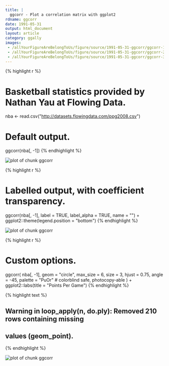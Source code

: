 ```yaml
---
title: |
  ggcorr - Plot a correlation matrix with ggplot2
rdname: ggcorr
date: 1991-05-31
output: html_document
layout: article
category: ggally
images:
 - /allYourFigureAreBelongToUs/figure/source/1991-05-31-ggcorr/ggcorr-1.png
 - /allYourFigureAreBelongToUs/figure/source/1991-05-31-ggcorr/ggcorr-2.png
 - /allYourFigureAreBelongToUs/figure/source/1991-05-31-ggcorr/ggcorr-3.png
---
```





{% highlight r %}
# Basketball statistics provided by Nathan Yau at Flowing Data.
nba <- read.csv("http://datasets.flowingdata.com/ppg2008.csv")
# Default output.
ggcorr(nba[, -1])
{% endhighlight %}

![plot of chunk ggcorr](/allYourFigureAreBelongToUs/figure/source/1991-05-31-ggcorr/ggcorr-1.png) 

{% highlight r %}
# Labelled output, with coefficient transparency.
ggcorr(nba[, -1],
       label = TRUE,
       label_alpha = TRUE,
       name = "") +
  ggplot2::theme(legend.position = "bottom")
{% endhighlight %}

![plot of chunk ggcorr](/allYourFigureAreBelongToUs/figure/source/1991-05-31-ggcorr/ggcorr-2.png) 

{% highlight r %}
# Custom options.
ggcorr(
  nba[, -1],
  geom = "circle",
  max_size = 6,
  size = 3,
  hjust = 0.75,
  angle = -45,
  palette = "PuOr" # colorblind safe, photocopy-able
) + ggplot2::labs(title = "Points Per Game")
{% endhighlight %}



{% highlight text %}
## Warning in loop_apply(n, do.ply): Removed 210 rows containing missing
## values (geom_point).
{% endhighlight %}

![plot of chunk ggcorr](/allYourFigureAreBelongToUs/figure/source/1991-05-31-ggcorr/ggcorr-3.png) 
